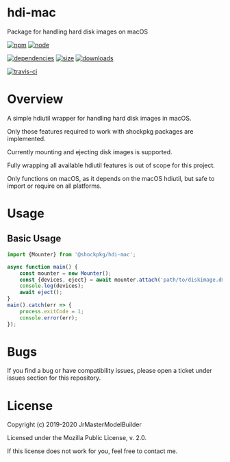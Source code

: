 # hdi-mac

Package for handling hard disk images on macOS

[![npm](https://img.shields.io/npm/v/@shockpkg/hdi-mac.svg)](https://npmjs.com/package/@shockpkg/hdi-mac)
[![node](https://img.shields.io/node/v/@shockpkg/hdi-mac.svg)](https://nodejs.org)

[![dependencies](https://david-dm.org/shockpkg/hdi-mac.svg)](https://david-dm.org/shockpkg/hdi-mac)
[![size](https://packagephobia.now.sh/badge?p=@shockpkg/hdi-mac)](https://packagephobia.now.sh/result?p=@shockpkg/hdi-mac)
[![downloads](https://img.shields.io/npm/dm/@shockpkg/hdi-mac.svg)](https://npmcharts.com/compare/@shockpkg/hdi-mac?minimal=true)

[![travis-ci](https://travis-ci.org/shockpkg/hdi-mac.svg?branch=master)](https://travis-ci.org/shockpkg/hdi-mac)


# Overview

A simple hdiutil wrapper for handling hard disk images in macOS.

Only those features required to work with shockpkg packages are implemented.

Currently mounting and ejecting disk images is supported.

Fully wrapping all available hdiutil features is out of scope for this project.

Only functions on macOS, as it depends on the macOS hdiutil, but safe to import or require on all platforms.


# Usage

## Basic Usage

```js
import {Mounter} from '@shockpkg/hdi-mac';

async function main() {
	const mounter = new Mounter();
	const {devices, eject} = await mounter.attach('path/to/diskimage.dmg');
	console.log(devices);
	await eject();
}
main().catch(err => {
	process.exitCode = 1;
	console.error(err);
});
```


# Bugs

If you find a bug or have compatibility issues, please open a ticket under issues section for this repository.


# License

Copyright (c) 2019-2020 JrMasterModelBuilder

Licensed under the Mozilla Public License, v. 2.0.

If this license does not work for you, feel free to contact me.
